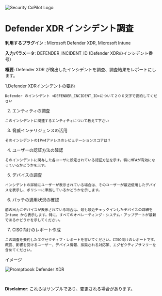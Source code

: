 
![Security CoPilot Logo](https://github.com/ninjyanaka/Copilot-For-Security/blob/main/Promptbook%20samples/ic_fluent_copilot_64_64%402x.png)  
# Defender XDR インシデント調査

**利用するプラグイン** : Microsoft Defender XDR, Microsoft Intune

**入力パラメータ**: DEFENDER_INCIDENT_ID (Defender XDRのインシデント番号）

**概要**: Defender XDR が検出したインシデントを調査、調査結果をレポートにします。

1.Defender XDRインシデントの要約
```
Defender のインシデント <DEFENDER_INCIDENT_ID>について２００文字で要約してください
```

2. エンティティの調査
```
このインシデントに関連するエンティティについて教えて下さい
```

3. 脅威インテリジェンスの活用
```
そのインシデントのIPv4アドレスのレピュテーションスコアは？
```

4. ユーザーの認証方法の確認
```
そのインシデントに関与した各ユーザに設定されている認証方法を示す。特にMFAが有効になっているかどうかを示す。
```

5. デバイスの調査
```
インシデントの詳細にユーザーが表示されている場合は、そのユーザーが最近使用したデバイスを表示し、ポリシーに準拠しているかどうかを示します。
```

6. パッチの適用状況の確認
```
前の出力にデバイスが表示されている場合は、最も最近チェックインしたデバイスの詳細を Intune から表示します。特に、すべてのオペレーティング・システム・アップデートが最新であるかどうかを示してください。
```

7. CISO向けのレポート作成
```
この調査を要約したエグゼクティブ・レポートを書いてください。CISO向けのレポートです。概要、影響を受けるユーザー、デバイス情報、推奨される対応策、エグゼクティブサマリーを含めてください。
```




イメージ

![Promptbook Defender XDR](https://github.com/ninjyanaka/Copilot-For-Security/blob/main/Promptbook%20samples/Defender%20XDR%20incident.png)



&nbsp;

**Disclaimer**: これらはサンプルであり、変更される場合があります。
